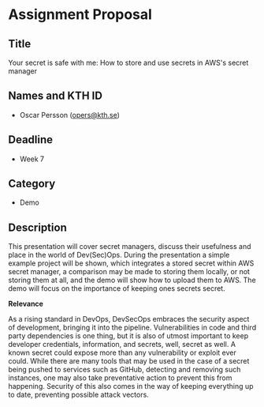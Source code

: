 # Assignment Proposal

## Title

Your secret is safe with me: How to store and use secrets in AWS's secret manager

## Names and KTH ID
  - Oscar Persson (opers@kth.se)

## Deadline

- Week 7

## Category

- Demo

## Description

This presentation will cover secret managers, discuss their usefulness and place in the world of Dev(Sec)Ops. During the presentation a simple example project will be shown, which integrates a stored secret within AWS secret manager, a comparison may be made to storing them locally, or not storing them at all, and the demo will show how to upload them to AWS. The demo will focus on the importance of keeping ones secrets secret.

**Relevance**

As a rising standard in DevOps, DevSecOps embraces the security aspect of development, bringing it into the pipeline. Vulnerabilities in code and third party dependencies is one thing, but it is also of utmost important to keep developer credentials, information, and secrets, well, secret as well. A known secret could expose more than any vulnerability or exploit ever could. While there are many tools that may be used in the case of a secret being pushed to services such as GitHub, detecting and removing such instances, one may also take preventative action to prevent this from happening. Security of this also comes in the way of keeping everything up to date, preventing possible attack vectors.